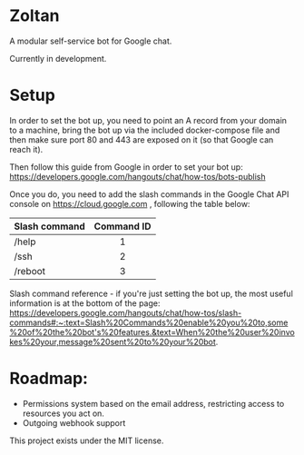 # Zoltan

A modular self-service bot for Google chat.

Currently in development.

# Setup

In order to set the bot up, you need to point an A record from your domain to a machine, bring the bot up via the included docker-compose file and then make sure port 80 and 443 are exposed on it (so that Google can reach it). 

Then follow this guide from Google in order to set your bot up:
https://developers.google.com/hangouts/chat/how-tos/bots-publish

Once you do, you need to add the slash commands in the Google Chat API console on https://cloud.google.com , following the table below:


| Slash command | Command ID |
| ------------- |:-------------:|
| /help | 1 |
| /ssh | 2|
| /reboot | 3 |

Slash command reference - if you're just setting the bot up, the most useful information is at the bottom of the page: https://developers.google.com/hangouts/chat/how-tos/slash-commands#:~:text=Slash%20Commands%20enable%20you%20to,some%20of%20the%20bot's%20features.&text=When%20the%20user%20invokes%20your,message%20sent%20to%20your%20bot.


# Roadmap:
+ Permissions system based on the email address, restricting access to resources you act on.
+ Outgoing webhook support 

This project exists under the MIT license. 
